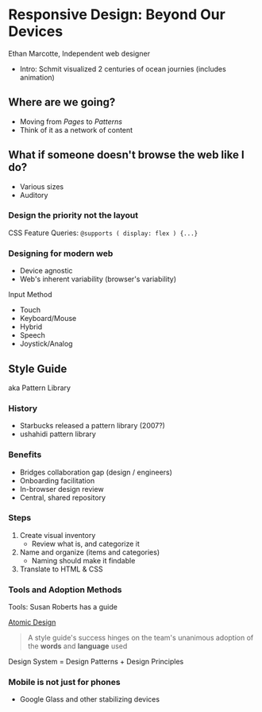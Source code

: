 # Responsive Design: Beyond Our Devices

Ethan Marcotte, Independent web designer

- Intro: Schmit visualized 2 centuries of ocean journies (includes animation)

## Where are we going?

- Moving from *Pages* to *Patterns*
- Think of it as a network of content

## What if someone doesn't browse the web like I do?

- Various sizes
- Auditory

### Design the priority not the layout

CSS Feature Queries: `@supports ( display: flex ) {...}`

### Designing for modern web

- Device agnostic
- Web's inherent variability (browser's variability)

Input Method

- Touch
- Keyboard/Mouse
- Hybrid
- Speech
- Joystick/Analog

## Style Guide

aka Pattern Library

### History

- Starbucks released a pattern library (2007?)
- ushahidi pattern library

### Benefits

- Bridges collaboration gap (design / engineers)
- Onboarding facilitation
- In-browser design review
- Central, shared repository

### Steps

1. Create visual inventory
    - Review what is, and categorize it
1. Name and organize (items and categories)
    - Naming should make it findable
1. Translate to HTML & CSS

### Tools and Adoption Methods

Tools: Susan Roberts has a guide

[Atomic Design](http://atomicdesign.bradfrost.com/)

> A style guide's success hinges on the team's unanimous adoption of the **words** and **language** used

Design System = Design Patterns + Design Principles

### Mobile is not just for phones

- Google Glass and other stabilizing devices

